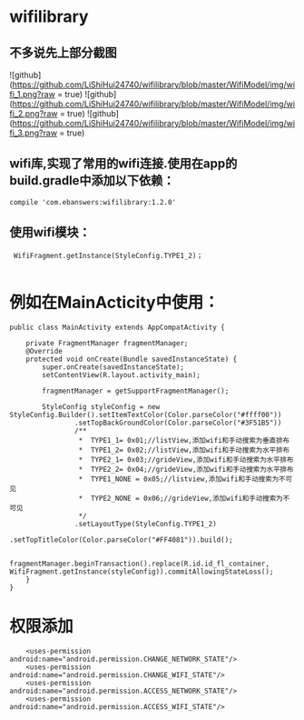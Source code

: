 # wifilibrary
## 不多说先上部分截图
![github] (https://github.com/LiShiHui24740/wifilibrary/blob/master/WifiModel/img/wifi_1.png?raw = true)
![github] (https://github.com/LiShiHui24740/wifilibrary/blob/master/WifiModel/img/wifi_2.png?raw = true)
![github] (https://github.com/LiShiHui24740/wifilibrary/blob/master/WifiModel/img/wifi_3.png?raw = true)
## wifi库,实现了常用的wifi连接.使用在app的build.gradle中添加以下依赖：

```
compile 'com.ebanswers:wifilibrary:1.2.0'

```
## 使用wifi模块：

```
 WifiFragment.getInstance(StyleConfig.TYPE1_2)；
 
```

# 例如在MainActicity中使用：
```
public class MainActivity extends AppCompatActivity {

    private FragmentManager fragmentManager;
    @Override
    protected void onCreate(Bundle savedInstanceState) {
        super.onCreate(savedInstanceState);
        setContentView(R.layout.activity_main);
        
        fragmentManager = getSupportFragmentManager();
        
        StyleConfig styleConfig = new StyleConfig.Builder().setItemTextColor(Color.parseColor("#ffff00"))
                .setTopBackGroundColor(Color.parseColor("#3F51B5"))
                /**
                 *  TYPE1_1= 0x01;//listView,添加wifi和手动搜索为垂直排布
                 *  TYPE1_2= 0x02;//listView,添加wifi和手动搜索为水平排布
                 *  TYPE2_1= 0x03;//grideView,添加wifi和手动搜索为水平排布
                 *  TYPE2_2= 0x04;//grideView,添加wifi和手动搜索为水平排布
                 *  TYPE1_NONE = 0x05;//listview,添加wifi和手动搜索为不可见
                 *  TYPE2_NONE = 0x06;//grideView,添加wifi和手动搜索为不可见
                 */
                .setLayoutType(StyleConfig.TYPE1_2)
                .setTopTitleColor(Color.parseColor("#FF4081")).build();
        
        fragmentManager.beginTransaction().replace(R.id.id_fl_container, WifiFragment.getInstance(styleConfig)).commitAllowingStateLoss();
    }
}

```
# 权限添加
```
    <uses-permission android:name="android.permission.CHANGE_NETWORK_STATE"/>
    <uses-permission android:name="android.permission.CHANGE_WIFI_STATE"/>
    <uses-permission android:name="android.permission.ACCESS_NETWORK_STATE"/>
    <uses-permission android:name="android.permission.ACCESS_WIFI_STATE"/>
```    
